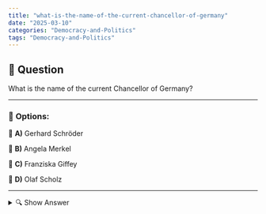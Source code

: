 ```yaml
---
title: "what-is-the-name-of-the-current-chancellor-of-germany"
date: "2025-03-10"
categories: "Democracy-and-Politics"
tags: "Democracy-and-Politics"
---
```


## 📌 **Question**

What is the name of the current Chancellor of Germany?



---

### 📝 **Options:**

🔘 **A)** Gerhard Schröder

🔘 **B)** Angela Merkel

🔘 **C)** Franziska Giffey

🔘 **D)** Olaf Scholz

---

<details>
  <summary>🔍 Show Answer</summary>

  <p>
💡  <b>Correct Answer:</b>  d
  </p>
  <p>
    📖<b>Explanation:</b>
    The Federal Chancellor is the head of government of the Federal Republic of Germany and heads the Federal Government. Olaf Scholz has held this office since December 2021 and leads the coalition government. Before that, Angela Merkel was chancellor for many years. Other well-known politicians such as Gerhard Schröder and Franziska Giffey have also held important positions in German politics. The role of the Federal Chancellor includes setting the political guidelines and representing Germany at the international level.
  </p>
</details>

